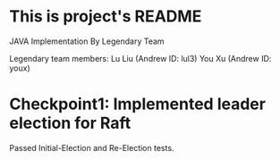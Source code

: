 # This is project's README

JAVA Implementation By Legendary Team

Legendary team members:
Lu Liu (Andrew ID: lul3)
You Xu (Andrew ID: youx)

# Checkpoint1: Implemented leader election for Raft
Passed Initial-Election and Re-Election tests.
